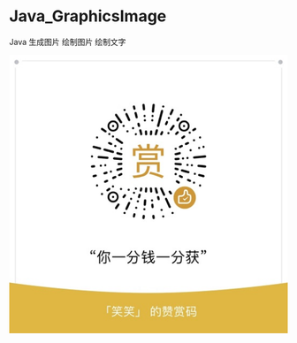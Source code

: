 # Java_GraphicsImage
Java 生成图片 绘制图片 绘制文字

![](https://github.com/yicaifenchen8/Resource/blob/master/image/favor_code.jpg?raw=true)
